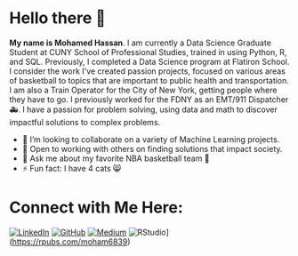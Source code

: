 # Hello there 👋

**My name is Mohamed Hassan**. I am currently a Data Science Graduate Student at CUNY School of Professional Studies, trained in using Python, R, and SQL. Previously, I completed a Data Science program at Flatiron School. I consider the work I've created passion projects, focused on various areas of basketball to topics that are important to public health and transportation. I am also a Train Operator for the City of New York, getting people where they have to go. I previously worked for the FDNY as an EMT/911 Dispatcher 🚑. I have a passion for problem solving, using data and math to discover impactful solutions to complex problems.



- 👀 I’m looking to collaborate on a variety of Machine Learning projects.
- 👐 Open to working with others on finding solutions that impact society. 
- 💬 Ask me about my favorite NBA basketball team 🏀
- ⚡ Fun fact: I have 4 cats 😸

# Connect with Me Here:

[![LinkedIn](https://img.shields.io/badge/linkedin-%230077B5.svg?style=for-the-badge&logo=linkedin&logoColor=white)](https://www.linkedin.com/in/mohamedhassannyc/)
[![GitHub](https://img.shields.io/badge/github-%23121011.svg?style=for-the-badge&logo=github&logoColor=white)](https://github.com/moham6839)
[![Medium](https://img.shields.io/badge/Medium-12100E?style=for-the-badge&logo=medium&logoColor=white)](https://moe9386.medium.com/)
![RStudio](https://img.shields.io/badge/RStudio-4285F4?style=for-the-badge&logo=rstudio&logoColor=white)](https://rpubs.com/moham6839) 

